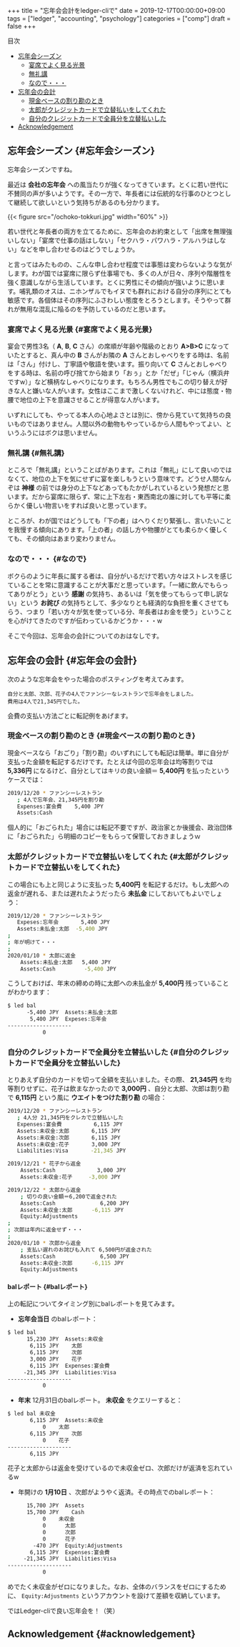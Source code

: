 +++
title = "忘年会会計をledger-cliで"
date = 2019-12-17T00:00:00+09:00
tags = ["ledger", "accounting", "psychology"]
categories = ["comp"]
draft = false
+++

<div class="ox-hugo-toc toc">
<div></div>

<div class="heading">&#30446;&#27425;</div>

- [忘年会シーズン](#忘年会シーズン)
    - [宴席でよく見る光景](#宴席でよく見る光景)
    - [無礼講](#無礼講)
    - [なので・・・](#なので)
- [忘年会の会計](#忘年会の会計)
    - [現金ベースの割り勘のとき](#現金ベースの割り勘のとき)
    - [太郎がクレジットカードで立替払いをしてくれた](#太郎がクレジットカードで立替払いをしてくれた)
    - [自分のクレジットカードで全員分を立替払いした](#自分のクレジットカードで全員分を立替払いした)
- [Acknowledgement](#acknowledgement)

</div>
<!--endtoc-->



## 忘年会シーズン {#忘年会シーズン}

忘年会シーズンですね。

最近は **会社の忘年会** への風当たりが強くなってきています。とくに若い世代に不賛同の声が多いようです。その一方で、年長者には伝統的な行事のひとつとして継続して欲しいという気持ちがあるのも分かります。

<a id="org8decd3f"></a>

{{< figure src="/ochoko-tokkuri.jpg" width="60%" >}}

若い世代と年長者の両方を立てるために、忘年会のお約束として「出席を無理強いしない」「宴席で仕事の話はしない」「セクハラ・パワハラ・アルハラはしない」などを申し合わせるのはどうでしょうか。

と言ってはみたものの、こんな申し合わせ程度では事態は変わらないような気がします。わが国では宴席に限らず仕事場でも、多くの人が日々、序列や階層性を強く意識しながら生活しています。とくに男性にその傾向が強いように思います。哺乳類のオスは、ニホンザルでもイヌでも群れにおける自分の序列にとても敏感です。各個体はその序列にふさわしい態度をとろうとします。そうやって群れが無用な混乱に陥るのを予防しているのだと思います。


### 宴席でよく見る光景 {#宴席でよく見る光景}

宴会で男性3名（ **A**, **B**, **C** さん）の席順が年齢や階級のとおり **A>B>C** になっていたとすると、真ん中の **B** さんがお隣の **A** さんとおしゃべりをする時は、名前は「さん」付けし、丁寧語や敬語を使います。振り向いて **C** さんとおしゃべりをする時は、名前の呼び捨てから始まり「おぅ」とか「だぜ」「じゃん（横浜弁ですw）」など横柄なしゃべりになります。もちろん男性でもこの切り替えが好きな人と嫌いな人がいます。女性はここまで激しくないけれど、中には態度・物腰で地位の上下を意識させることが得意な人がいます。

いずれにしても、やってる本人の心地よさとは別に、傍から見ていて気持ちの良いものではありません。人間以外の動物もやっているから人間もやってよい、というふうにはボクは思いません。


### 無礼講 {#無礼講}

ところで「無礼講」ということばがあります。これは「無礼」にして良いのではなくて、地位の上下を気にせずに宴を楽しもうという意味です。どうせ人間なんぞは **神様** の前では身分の上下などあってもたかがしれているという発想だと思います。だから宴席に限らず、常に上下左右・東西南北の誰に対しても平等に柔らかく優しい物言いをすれば良いと思っています。

ところが、わが国ではどうしても「下の者」はへりくだり緊張し、言いたいことを我慢する傾向にあります。「上の者」の話し方や物腰がとても柔らかく優しくても、その傾向はあまり変わりません。


### なので・・・ {#なので}

ボクらのように年長に属する者は、自分がいるだけで若い方々はストレスを感じていることを常に意識することが大事だと思っています。「一緒に飲んでもらってありがとう」という **感謝** の気持ち、あるいは「気を使ってもらって申し訳ない」という **お詫び** の気持ちとして、多少なりとも経済的な負担を重くさせてもらう、つまり「若い方々が気を使っている分、年長者はお金を使う」ということを心がけてきたのですが伝わっているかどうか・・・w

そこで今回は、忘年会の会計についてのおはなしです。


## 忘年会の会計 {#忘年会の会計}

次のような忘年会をやった場合のポスティングを考えてみます。

```text
自分と太郎、次郎、花子の4人でファンシーなレストランで忘年会をしました。
費用は4人で21,345円でした。
```

会費の支払い方法ごとに転記例をあげます。


### 現金ベースの割り勘のとき {#現金ベースの割り勘のとき}

現金ベースなら「おごり」「割り勘」のいずれにしても転記は簡単。単に自分が支払った金額を転記するだけです。たとえば今回の忘年会は均等割りでは **5,336円** になるけど、自分としてはキリの良い金額＝ **5,400円** を払ったというケースでは：

```sh
2019/12/20 * ファンシーレストラン
   ; 4人で忘年会、21,345円を割り勘　
   Expenses:宴会費    5,400 JPY
   Assets:Cash
```

個人的に「おごられた」場合には転記不要ですが、政治家とか後援会、政治団体に「おごられた」ら明細のコピーをもらって保管しておきましょうｗ


### 太郎がクレジットカードで立替払いをしてくれた {#太郎がクレジットカードで立替払いをしてくれた}

この場合にも上と同じように支払った **5,400円** を転記するだけ。もし太郎への返金が遅れる、または遅れたようだったら **未払金** にしておいてもよいでしょう：

```sh
2019/12/20 * ファンシーレストラン
   Expeses:忘年会       5,400 JPY
   Assets:未払金:太郎  -5,400 JPY
;
; 年が明けて・・・
;
2020/01/10 * 太郎に返金
    Assets:未払金:太郎   5,400 JPY
    Assets:Cash         -5,400 JPY
```

こうしておけば、年末の締めの時に太郎への未払金が **5,400円** 残っていることがわかります：

```bash
$ led bal
	  -5,400 JPY  Assets:未払金:太郎
	   5,400 JPY  Expeses:忘年会
--------------------
		   0
```


### 自分のクレジットカードで全員分を立替払いした {#自分のクレジットカードで全員分を立替払いした}

とりあえず自分のカードを切って全額を支払いました。その際、
**21,345円** を均等割りせずに、花子は飲まなかったので **3,000円** 、自分と太郎、次郎は割り勘で **6,115円** という風に **ウエイトをつけた割り勘** の場合：

```sh
2019/12/20 * ファンシーレストラン
   ; 4人分 21,345円をクレカで立替払いした
   Expenses:宴会費          6,115 JPY
   Assets:未収金:太郎       6,115 JPY
   Assets:未収金:次郎       6,115 JPY
   Assets:未収金:花子       3,000 JPY
   Liabilities:Visa       -21,345 JPY

2019/12/21 * 花子から返金
    Assets:Cash             3,000 JPY
    Assets:未収金:花子     -3,000 JPY

2019/12/22 * 太郎から返金
    ; 切りの良い金額＝6,200で返金された
    Assets:Cash              6,200 JPY
    Assets:未収金:太郎      -6,115 JPY
    Equity:Adjustments
;
; 次郎は年内に返金せず・・・
;
2020/01/10 * 次郎から返金
    ; 支払い遅れのお詫びも入れて 6,500円が返金された
    Assets:Cash              6,500 JPY
    Assets:未収金:次郎      -6,115 JPY
    Equity:Adjustments
```


#### balレポート {#balレポート}

上の転記についてタイミング別にbalレポートを見てみます。

-   **忘年会当日** のbalレポート：

<!--listend-->

```bash
$ led bal
	  15,230 JPY  Assets:未収金
	   6,115 JPY    太郎
	   6,115 JPY    次郎
	   3,000 JPY    花子
	   6,115 JPY  Expenses:宴会費
	 -21,345 JPY  Liabilities:Visa
--------------------
		   0
```

-   **年末** 12月31日のbalレポート。 **未収金** をクエリーすると：

<!--listend-->

```bash
$ led bal 未収金
	   6,115 JPY  Assets:未収金
		   0    太郎
	   6,115 JPY    次郎
		   0    花子
--------------------
	   6,115 JPY
```

花子と太郎からは返金を受けているので未収金ゼロ、次郎だけが返済を忘れているw

-   年開けの **1月10日** 、次郎がようやく返済。その時点でのbalレポート：

<!--listend-->

```bash
	  15,700 JPY  Assets
	  15,700 JPY    Cash
		   0    未収金
		   0      太郎
		   0      次郎
		   0      花子
	    -470 JPY  Equity:Adjustments
	   6,115 JPY  Expenses:宴会費
	 -21,345 JPY  Liabilities:Visa
--------------------
		   0
```

めでたく未収金がゼロになりました。なお、全体のバランスをゼロにするために、 `Equity:Adjustments` というアカウントを設けて差額を収納しています。

ではLedger-cliで良い忘年会を！（笑）


## Acknowledgement {#acknowledgement}